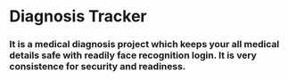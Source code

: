 # Diagnosis Tracker
### It is a medical diagnosis project which keeps your all medical details safe with readily face recognition login. It is very consistence for security and readiness.
